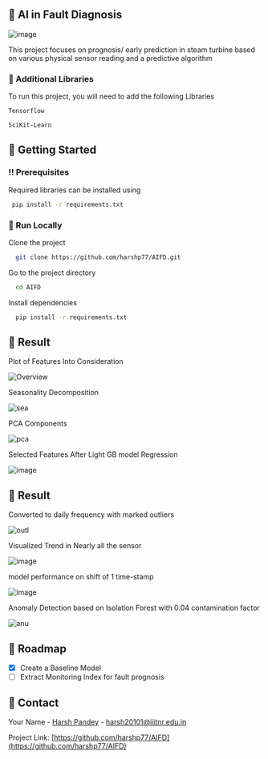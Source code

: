 <!-- About the Project -->
## :star2: AI in Fault Diagnosis

![image](https://user-images.githubusercontent.com/76607486/194298825-596592c0-3ff3-40e7-98ed-18f20a81366c.png)

This project focuses on prognosis/ early prediction in steam turbine based on various physical sensor reading and a predictive algorithm

<!-- Env Variables -->
### :key: Additional Libraries

To run this project, you will need to add the following Libraries

`Tensorflow`

`SciKit-Learn`

<!-- Getting Started -->
## 	:toolbox: Getting Started

<!-- Prerequisites -->
### :bangbang: Prerequisites

Required libraries can be installed using

```bash
 pip install -r requirements.txt
```


<!-- Run Locally -->
### :running: Run Locally

Clone the project

```bash
  git clone https://github.com/harshp77/AIFD.git
```

Go to the project directory

```bash
  cd AIFD
```

Install dependencies

```bash
  pip install -r requirements.txt
```

<!-- Feature Visualization -->
## :eyes: Result

Plot of Features Into Consideration

![Overview](https://user-images.githubusercontent.com/76607486/199088463-f15170d4-2878-4b21-89c3-dbaf68035e5e.png)

Seasonality Decomposition 

![sea](https://user-images.githubusercontent.com/76607486/199089417-c4488e6d-78da-4d3c-af7d-2bb07d56b2c2.png)

PCA Components 

![pca](https://user-images.githubusercontent.com/76607486/199089798-84feac7c-2a38-4733-b539-db5d092eca5f.png)

Selected Features After Light GB model Regression

![image](https://user-images.githubusercontent.com/76607486/197850009-26c30fad-1a2b-4e41-b7a2-e3d32a7ac7e2.png )

<!-- Result -->
## :eyes: Result

Converted to daily frequency with marked outliers

![outl](https://user-images.githubusercontent.com/76607486/199090528-619ef7c4-7803-4b35-b68f-53c38c6cdb40.png)

Visualized Trend in Nearly all the sensor

![image](https://user-images.githubusercontent.com/76607486/197852095-1bdf884e-9fc0-4eb3-9c5f-eaf54c4012c6.png)

model performance on shift of 1 time-stamp

![image](https://user-images.githubusercontent.com/76607486/197852992-43c9d74a-a05d-4e34-b50b-d20a307a7bb7.png)

Anomaly Detection based on Isolation Forest with 0.04 contamination factor

![anu](https://user-images.githubusercontent.com/76607486/199090093-ff5c05bd-efc1-4201-8b21-5f589a9ebcf6.png)

<!-- Roadmap -->
## :compass: Roadmap

* [x] Create a Baseline Model
* [ ] Extract Monitoring Index for fault prognosis

<!-- Contact -->
## :handshake: Contact

Your Name - [Harsh Pandey]() - harsh20101@iiitnr.edu.in

Project Link: [https://github.com/harshp77/AIFD](https://github.com/harshp77/AIFD)




